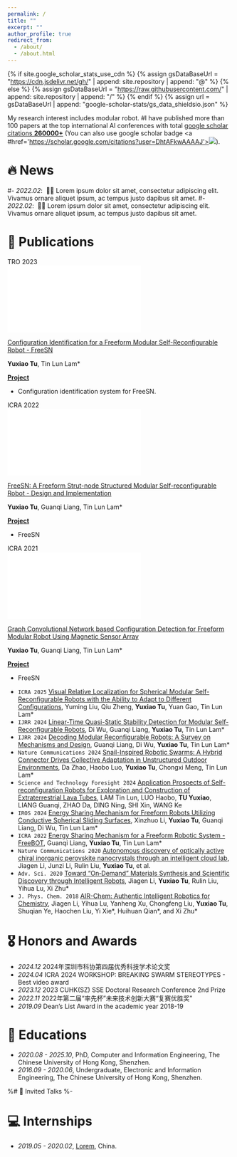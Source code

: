 ```yaml
---
permalink: /
title: ""
excerpt: ""
author_profile: true
redirect_from: 
  - /about/
  - /about.html
---
```


{% if site.google_scholar_stats_use_cdn %}
{% assign gsDataBaseUrl = "https://cdn.jsdelivr.net/gh/" | append: site.repository | append: "@" %}
{% else %}
{% assign gsDataBaseUrl = "https://raw.githubusercontent.com/" | append: site.repository | append: "/" %}
{% endif %}
{% assign url = gsDataBaseUrl | append: "google-scholar-stats/gs_data_shieldsio.json" %}

<span class='anchor' id='about-me'></span>

My research interest includes modular robot. 
#I have published more than 100 papers at the top international AI conferences with total <a href='https://scholar.google.com/citations?user=DhtAFkwAAAAJ'>google scholar citations <strong><span id='total_cit'>260000+</span></strong></a> (You can also use google scholar badge <a #href='https://scholar.google.com/citations?user=DhtAFkwAAAAJ'><img src="https://img.shields.io/endpoint?url={{ url | url_encode }}&logo=Google%20Scholar&labelColor=f6f6f6&color=9cf&style=flat&label=citations"></a>).


# 🔥 News
#- *2022.02*: &nbsp;🎉🎉 Lorem ipsum dolor sit amet, consectetur adipiscing elit. Vivamus ornare aliquet ipsum, ac tempus justo dapibus sit amet. 
#- *2022.02*: &nbsp;🎉🎉 Lorem ipsum dolor sit amet, consectetur adipiscing elit. Vivamus ornare aliquet ipsum, ac tempus justo dapibus sit amet. 

# 📝 Publications 

<div class='paper-box'><div class='paper-box-image'><div><div class="badge">TRO 2023</div><iframe src="//player.bilibili.com/player.html?isOutside=true&aid=830736358&bvid=BV1r34y1N7v7&cid=1259931281&p=1" scrolling="no" border="0" frameborder="no" framespacing="0" allowfullscreen="true"></iframe></div></div>
<div class='paper-box-text' markdown="1">

[Configuration Identification for a Freeform Modular Self-Reconfigurable Robot - FreeSN](https://freeformrobotics.org/wp-content/uploads/2023/09/FreeSN_TRO2023.pdf)

**Yuxiao Tu**, Tin Lun Lam*

[**Project**](https://scholar.google.com/citations?view_op=view_citation&hl=zh-CN&user=lBXluY0AAAAJ&citation_for_view=lBXluY0AAAAJ:UeHWp8X0CEIC) <strong><span class='show_paper_citations' data='DhtAFkwAAAAJ:ALROH1vI_8AC'></span></strong>
- Configuration identification system for FreeSN.
</div>
</div>

<div class='paper-box'><div class='paper-box-image'><div><div class="badge">ICRA 2022</div><iframe src="//player.bilibili.com/player.html?isOutside=true&aid=594384897&bvid=BV1Aq4y147XS&cid=700485003&p=1" scrolling="no" border="0" frameborder="no" framespacing="0" allowfullscreen="true"></iframe></div></div>
<div class='paper-box-text' markdown="1">

[FreeSN: A Freeform Strut-node Structured Modular Self-reconfigurable Robot - Design and Implementation](https://freeformrobotics.org/wp-content/uploads/2022/03/ICRA22_2488_FI.pdf)

**Yuxiao Tu**, Guanqi Liang, Tin Lun Lam*

[**Project**](https://scholar.google.com/citations?view_op=view_citation&hl=zh-CN&user=lBXluY0AAAAJ&citation_for_view=lBXluY0AAAAJ:2osOgNQ5qMEC) <strong><span class='show_paper_citations' data='DhtAFkwAAAAJ:ALROH1vI_8AC'></span></strong>
- FreeSN
</div>
</div>

<div class='paper-box'><div class='paper-box-image'><div><div class="badge">ICRA 2021</div><iframe src="//player.bilibili.com/player.html?isOutside=true&aid=247471070&bvid=BV1Xv411j7NW&cid=318737827&p=1" scrolling="no" border="0" frameborder="no" framespacing="0" allowfullscreen="true"></iframe></div></div>
<div class='paper-box-text' markdown="1">

[Graph Convolutional Network based Configuration Detection for Freeform Modular Robot Using Magnetic Sensor Array](https://freeformrobotics.org/wp-content/uploads/2022/02/ICRA21_2305_FI.pdf)

**Yuxiao Tu**, Guanqi Liang, Tin Lun Lam*

[**Project**](https://scholar.google.com/citations?view_op=view_citation&hl=zh-CN&user=lBXluY0AAAAJ&citation_for_view=lBXluY0AAAAJ:9yKSN-GCB0IC) <strong><span class='show_paper_citations' data='DhtAFkwAAAAJ:ALROH1vI_8AC'></span></strong>
- FreeSN
</div>
</div>

- ``ICRA 2025`` [Visual Relative Localization for Spherical Modular Self-Reconfigurable Robots with the Ability to Adapt to Different Configurations](), Yuming Liu, Qiu Zheng, **Yuxiao Tu**, Yuan Gao, Tin Lun Lam*
- ``IJRR 2024`` [Linear-Time Quasi-Static Stability Detection for Modular Self-Reconfigurable Robots](https://freeformrobotics.org/wp-content/uploads/2024/11/Stability_MSRR.pdf), Di Wu, Guanqi Liang, **Yuxiao Tu**, Tin Lun Lam*
- ``IJRR 2024`` [Decoding Modular Reconfigurable Robots: A Survey on Mechanisms and Design](), Guanqi Liang, Di Wu, **Yuxiao Tu**, Tin Lun Lam*
- ``Nature Communications 2024`` [Snail-Inspired Robotic Swarms: A Hybrid Connector Drives Collective Adaptation in Unstructured Outdoor Environments](), Da Zhao, Haobo Luo, **Yuxiao Tu**, Chongxi Meng, Tin Lun Lam*
- ``Science and Technology Foresight 2024`` [Application Prospects of Self-reconfiguration Robots for Exploration and Construction of Extraterrestrial Lava Tubes](), LAM Tin Lun, LUO Haobo, **TU Yuxiao**, LIANG Guanqi, ZHAO Da, DING Ning, SHI Xin, WANG Ke
- ``IROS 2024`` [Energy Sharing Mechanism for Freeform Robots Utilizing Conductive Spherical Sliding Surfaces](), Xinzhuo Li, **Yuxiao Tu**, Guanqi Liang, Di Wu, Tin Lun Lam*
- ``ICRA 2022`` [Energy Sharing Mechanism for a Freeform Robotic System - FreeBOT](), Guanqi Liang, **Yuxiao Tu**, Tin Lun Lam*
- ``Nature Communications 2020`` [Autonomous discovery of optically active chiral inorganic perovskite nanocrystals through an intelligent cloud lab](), Jiagen Li, Junzi Li, Rulin Liu, **Yuxiao Tu**, et al.
- ``Adv. Sci. 2020`` [Toward “On‐Demand” Materials Synthesis and Scientific Discovery through Intelligent Robots](), Jiagen Li, **Yuxiao Tu**, Rulin Liu, Yihua Lu, Xi Zhu*
- ``J. Phys. Chem. 2018`` [AIR-Chem: Authentic Intelligent Robotics for Chemistry](), Jiagen Li, Yihua Lu, Yanheng Xu, Chongfeng Liu, **Yuxiao Tu**, Shuqian Ye, Haochen Liu, Yi Xie*, Huihuan Qian*, and Xi Zhu*

# 🎖 Honors and Awards
- *2024.12* 2024年深圳市科协第四届优秀科技学术论文奖
- *2024.04* ICRA 2024 WORKSHOP: BREAKING SWARM STEREOTYPES - Best video award
- *2023.12* 2023 CUHK(SZ) SSE Doctoral Research Conference 2nd Prize
- *2022.11* 2022年第二届“率先杯”未来技术创新大赛“复赛优胜奖”
- *2019.09* Dean’s List Award in the academic year 2018-19


# 📖 Educations
- *2020.08 - 2025.10*, PhD, Computer and Information Engineering, The Chinese University of Hong Kong, Shenzhen. 
- *2016.09 - 2020.06*,  Undergraduate, Electronic and Information Engineering, The Chinese University of Hong Kong, Shenzhen. 

%# 💬 Invited Talks
%- 

# 💻 Internships
- *2019.05 - 2020.02*, [Lorem](https://github.com/), China.
